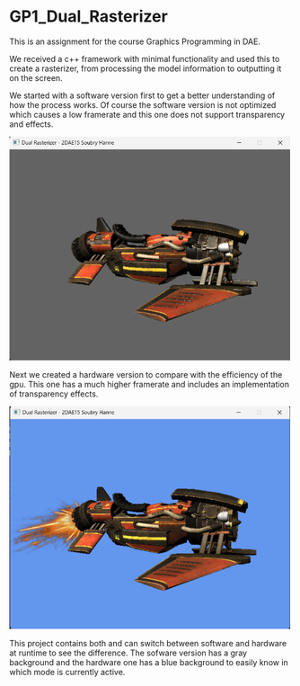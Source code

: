 # GP1_Dual_Rasterizer

This is an assignment for the course Graphics Programming in DAE. 

We received a c++ framework with minimal functionality and used this to create a rasterizer, from processing the model information to outputting it on the screen.

We started with a software version first to get a better understanding of how the process works. 
Of course the software version is not optimized which causes a low framerate and this one does not support transparency and effects.

<img src="Images/DualRasterizer_Software.png" width="500"/>

Next we created a hardware version to compare with the efficiency of the gpu. 
This one has a much higher framerate and includes an implementation of transparency effects.

<img src="Images/DualRasterizer_DirectX.png" width="500"/>

This project contains both and can switch between software and hardware at runtime to see the difference. 
The sofware version has a gray background and the hardware one has a blue background to easily know in which mode is currently active.
